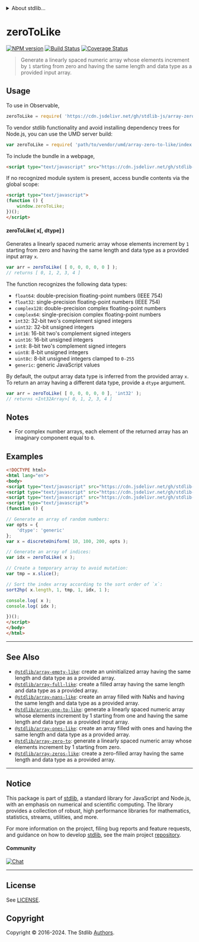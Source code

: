 <!--

@license Apache-2.0

Copyright (c) 2024 The Stdlib Authors.

Licensed under the Apache License, Version 2.0 (the "License");
you may not use this file except in compliance with the License.
You may obtain a copy of the License at

   http://www.apache.org/licenses/LICENSE-2.0

Unless required by applicable law or agreed to in writing, software
distributed under the License is distributed on an "AS IS" BASIS,
WITHOUT WARRANTIES OR CONDITIONS OF ANY KIND, either express or implied.
See the License for the specific language governing permissions and
limitations under the License.

-->


<details>
  <summary>
    About stdlib...
  </summary>
  <p>We believe in a future in which the web is a preferred environment for numerical computation. To help realize this future, we've built stdlib. stdlib is a standard library, with an emphasis on numerical and scientific computation, written in JavaScript (and C) for execution in browsers and in Node.js.</p>
  <p>The library is fully decomposable, being architected in such a way that you can swap out and mix and match APIs and functionality to cater to your exact preferences and use cases.</p>
  <p>When you use stdlib, you can be absolutely certain that you are using the most thorough, rigorous, well-written, studied, documented, tested, measured, and high-quality code out there.</p>
  <p>To join us in bringing numerical computing to the web, get started by checking us out on <a href="https://github.com/stdlib-js/stdlib">GitHub</a>, and please consider <a href="https://opencollective.com/stdlib">financially supporting stdlib</a>. We greatly appreciate your continued support!</p>
</details>

# zeroToLike

[![NPM version][npm-image]][npm-url] [![Build Status][test-image]][test-url] [![Coverage Status][coverage-image]][coverage-url] <!-- [![dependencies][dependencies-image]][dependencies-url] -->

> Generate a linearly spaced numeric array whose elements increment by `1` starting from zero and having the same length and data type as a provided input array.

<!-- Section to include introductory text. Make sure to keep an empty line after the intro `section` element and another before the `/section` close. -->

<section class="intro">

</section>

<!-- /.intro -->

<!-- Package usage documentation. -->



<section class="usage">

## Usage

To use in Observable,

```javascript
zeroToLike = require( 'https://cdn.jsdelivr.net/gh/stdlib-js/array-zero-to-like@v0.2.1-umd/browser.js' )
```

To vendor stdlib functionality and avoid installing dependency trees for Node.js, you can use the UMD server build:

```javascript
var zeroToLike = require( 'path/to/vendor/umd/array-zero-to-like/index.js' )
```

To include the bundle in a webpage,

```html
<script type="text/javascript" src="https://cdn.jsdelivr.net/gh/stdlib-js/array-zero-to-like@v0.2.1-umd/browser.js"></script>
```

If no recognized module system is present, access bundle contents via the global scope:

```html
<script type="text/javascript">
(function () {
    window.zeroToLike;
})();
</script>
```

#### zeroToLike( x\[, dtype] )

Generates a linearly spaced numeric array whose elements increment by `1` starting from zero and having the same length and data type as a provided input array `x`.

```javascript
var arr = zeroToLike( [ 0, 0, 0, 0, 0 ] );
// returns [ 0, 1, 2, 3, 4 ]
```

The function recognizes the following data types:

-   `float64`: double-precision floating-point numbers (IEEE 754)
-   `float32`: single-precision floating-point numbers (IEEE 754)
-   `complex128`: double-precision complex floating-point numbers
-   `complex64`: single-precision complex floating-point numbers
-   `int32`: 32-bit two's complement signed integers
-   `uint32`: 32-bit unsigned integers
-   `int16`: 16-bit two's complement signed integers
-   `uint16`: 16-bit unsigned integers
-   `int8`: 8-bit two's complement signed integers
-   `uint8`: 8-bit unsigned integers
-   `uint8c`: 8-bit unsigned integers clamped to `0-255`
-   `generic`: generic JavaScript values

By default, the output array data type is inferred from the provided array `x`. To return an array having a different data type, provide a `dtype` argument.

```javascript
var arr = zeroToLike( [ 0, 0, 0, 0, 0 ], 'int32' );
// returns <Int32Array>[ 0, 1, 2, 3, 4 ]
```

</section>

<!-- /.usage -->

<!-- Package usage notes. Make sure to keep an empty line after the `section` element and another before the `/section` close. -->

<section class="notes">

## Notes

-   For complex number arrays, each element of the returned array has an imaginary component equal to `0`.

</section>

<!-- /.notes -->

<!-- Package usage examples. -->

<section class="examples">

## Examples

<!-- eslint no-undef: "error" -->

```html
<!DOCTYPE html>
<html lang="en">
<body>
<script type="text/javascript" src="https://cdn.jsdelivr.net/gh/stdlib-js/blas-ext-base-gsort2hp@umd/browser.js"></script>
<script type="text/javascript" src="https://cdn.jsdelivr.net/gh/stdlib-js/random-array-discrete-uniform@umd/browser.js"></script>
<script type="text/javascript" src="https://cdn.jsdelivr.net/gh/stdlib-js/array-zero-to-like@v0.2.1-umd/browser.js"></script>
<script type="text/javascript">
(function () {

// Generate an array of random numbers:
var opts = {
    'dtype': 'generic'
};
var x = discreteUniform( 10, 100, 200, opts );

// Generate an array of indices:
var idx = zeroToLike( x );

// Create a temporary array to avoid mutation:
var tmp = x.slice();

// Sort the index array according to the sort order of `x`:
sort2hp( x.length, 1, tmp, 1, idx, 1 );

console.log( x );
console.log( idx );

})();
</script>
</body>
</html>
```

</section>

<!-- /.examples -->

<!-- Section to include cited references. If references are included, add a horizontal rule *before* the section. Make sure to keep an empty line after the `section` element and another before the `/section` close. -->

<section class="references">

</section>

<!-- /.references -->

<!-- Section for related `stdlib` packages. Do not manually edit this section, as it is automatically populated. -->

<section class="related">

* * *

## See Also

-   <span class="package-name">[`@stdlib/array-empty-like`][@stdlib/array/empty-like]</span><span class="delimiter">: </span><span class="description">create an uninitialized array having the same length and data type as a provided array.</span>
-   <span class="package-name">[`@stdlib/array-full-like`][@stdlib/array/full-like]</span><span class="delimiter">: </span><span class="description">create a filled array having the same length and data type as a provided array.</span>
-   <span class="package-name">[`@stdlib/array-nans-like`][@stdlib/array/nans-like]</span><span class="delimiter">: </span><span class="description">create an array filled with NaNs and having the same length and data type as a provided array.</span>
-   <span class="package-name">[`@stdlib/array-one-to-like`][@stdlib/array/one-to-like]</span><span class="delimiter">: </span><span class="description">generate a linearly spaced numeric array whose elements increment by 1 starting from one and having the same length and data type as a provided input array.</span>
-   <span class="package-name">[`@stdlib/array-ones-like`][@stdlib/array/ones-like]</span><span class="delimiter">: </span><span class="description">create an array filled with ones and having the same length and data type as a provided array.</span>
-   <span class="package-name">[`@stdlib/array-zero-to`][@stdlib/array/zero-to]</span><span class="delimiter">: </span><span class="description">generate a linearly spaced numeric array whose elements increment by 1 starting from zero.</span>
-   <span class="package-name">[`@stdlib/array-zeros-like`][@stdlib/array/zeros-like]</span><span class="delimiter">: </span><span class="description">create a zero-filled array having the same length and data type as a provided array.</span>

</section>

<!-- /.related -->

<!-- Section for all links. Make sure to keep an empty line after the `section` element and another before the `/section` close. -->


<section class="main-repo" >

* * *

## Notice

This package is part of [stdlib][stdlib], a standard library for JavaScript and Node.js, with an emphasis on numerical and scientific computing. The library provides a collection of robust, high performance libraries for mathematics, statistics, streams, utilities, and more.

For more information on the project, filing bug reports and feature requests, and guidance on how to develop [stdlib][stdlib], see the main project [repository][stdlib].

#### Community

[![Chat][chat-image]][chat-url]

---

## License

See [LICENSE][stdlib-license].


## Copyright

Copyright &copy; 2016-2024. The Stdlib [Authors][stdlib-authors].

</section>

<!-- /.stdlib -->

<!-- Section for all links. Make sure to keep an empty line after the `section` element and another before the `/section` close. -->

<section class="links">

[npm-image]: http://img.shields.io/npm/v/@stdlib/array-zero-to-like.svg
[npm-url]: https://npmjs.org/package/@stdlib/array-zero-to-like

[test-image]: https://github.com/stdlib-js/array-zero-to-like/actions/workflows/test.yml/badge.svg?branch=v0.2.1
[test-url]: https://github.com/stdlib-js/array-zero-to-like/actions/workflows/test.yml?query=branch:v0.2.1

[coverage-image]: https://img.shields.io/codecov/c/github/stdlib-js/array-zero-to-like/main.svg
[coverage-url]: https://codecov.io/github/stdlib-js/array-zero-to-like?branch=main

<!--

[dependencies-image]: https://img.shields.io/david/stdlib-js/array-zero-to-like.svg
[dependencies-url]: https://david-dm.org/stdlib-js/array-zero-to-like/main

-->

[chat-image]: https://img.shields.io/gitter/room/stdlib-js/stdlib.svg
[chat-url]: https://app.gitter.im/#/room/#stdlib-js_stdlib:gitter.im

[stdlib]: https://github.com/stdlib-js/stdlib

[stdlib-authors]: https://github.com/stdlib-js/stdlib/graphs/contributors

[umd]: https://github.com/umdjs/umd
[es-module]: https://developer.mozilla.org/en-US/docs/Web/JavaScript/Guide/Modules

[deno-url]: https://github.com/stdlib-js/array-zero-to-like/tree/deno
[deno-readme]: https://github.com/stdlib-js/array-zero-to-like/blob/deno/README.md
[umd-url]: https://github.com/stdlib-js/array-zero-to-like/tree/umd
[umd-readme]: https://github.com/stdlib-js/array-zero-to-like/blob/umd/README.md
[esm-url]: https://github.com/stdlib-js/array-zero-to-like/tree/esm
[esm-readme]: https://github.com/stdlib-js/array-zero-to-like/blob/esm/README.md
[branches-url]: https://github.com/stdlib-js/array-zero-to-like/blob/main/branches.md

[stdlib-license]: https://raw.githubusercontent.com/stdlib-js/array-zero-to-like/main/LICENSE

<!-- <related-links> -->

[@stdlib/array/empty-like]: https://github.com/stdlib-js/array-empty-like/tree/umd

[@stdlib/array/full-like]: https://github.com/stdlib-js/array-full-like/tree/umd

[@stdlib/array/nans-like]: https://github.com/stdlib-js/array-nans-like/tree/umd

[@stdlib/array/one-to-like]: https://github.com/stdlib-js/array-one-to-like/tree/umd

[@stdlib/array/ones-like]: https://github.com/stdlib-js/array-ones-like/tree/umd

[@stdlib/array/zero-to]: https://github.com/stdlib-js/array-zero-to/tree/umd

[@stdlib/array/zeros-like]: https://github.com/stdlib-js/array-zeros-like/tree/umd

<!-- </related-links> -->

</section>

<!-- /.links -->
